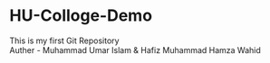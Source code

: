 # HU-Colloge-Demo
This is my first Git Repository
<br>
Auther - Muhammad Umar Islam & Hafiz Muhammad Hamza Wahid
